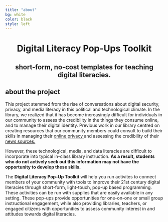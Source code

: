 ```yaml
---
title: "about"
bg: white
color: black
style: left
---
```

<div align="center">
 
<h1> Digital Literacy Pop-Ups Toolkit</h1>
 <h2> short-form, no-cost templates for teaching digital literacies. </h2> 
<p>
<span class="fa-stack subtlecircle" style="font-size:100px; background:rgba(8,4,10,0.1)">
  <i class="fa fa-circle fa-stack-2x text-white"></i>
  <i class="fa fa-signal fa-stack-1x text-purple"></i>
</span>
<p>
 
<div align="left">
<h2> about the project </h2>
<p>
This project stemmed from the rise of conversations about digital security, privacy, and media literacy in this political and technological climate. In the library, we realized that it has become increasingly difficult for individuals in our community to assess the credibility in the things they consume online, and to manage their digital identity. Previous work in our library centred on creating resources that our community members could consult to build their skills in managing their <a href="https://guides.lib.uwo.ca/online_privacy">online privacy </a>and assessing the credibility of their <a href="https://guides.lib.uwo.ca/news_sources"> news sources. </a>
<p>
However, these technological, media, and data literacies are difficult to incorporate into typical in-class library instruction. <strong> As a result, students who do not actively seek out this information may not have the opportunity to develop these skills.</strong><p>

The <strong> Digital Literacy Pop-Up Toolkit </strong> will help you run activites to connect members of your community with tools to improve their 21st century digital literacies through short-form, light-touch, pop-up based programming. These activities can be run with supplies that are easily available in any setting. These pop-ups provide opportunities for one-on-one or small group instructional engagement, while also providing libraries, teachers, or engaged citizens with opportunities to assess community interest in and attitudes towards digital literacies.

